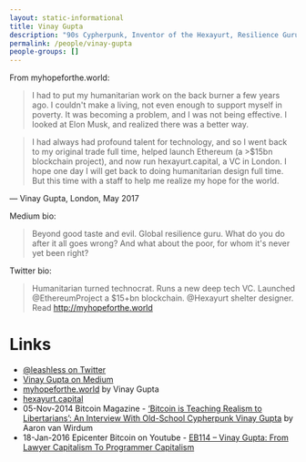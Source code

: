 ```yaml
---
layout: static-informational
title: Vinay Gupta
description: "90s Cypherpunk, Inventor of the Hexayurt, Resilience Guru, Involved with Ethereum"
permalink: /people/vinay-gupta
people-groups: []
---
```


From myhopeforthe.world:

> I had to put my humanitarian work on the back burner a few years ago. I couldn't make a living, not even enough to support myself in poverty. It was becoming a problem, and I was not being effective. I looked at Elon Musk, and realized there was a better way.

> I had always had profound talent for technology, and so I went back to my original trade full time, helped launch Ethereum (a >$15bn blockchain project), and now run hexayurt.capital, a VC in London. I hope one day I will get back to doing humanitarian design full time. But this time with a staff to help me realize my hope for the world.

— Vinay Gupta, London, May 2017

Medium bio:

> Beyond good taste and evil. Global resilience guru. What do you do after it all goes wrong? And what about the poor, for whom it's never yet been right?

Twitter bio:

> Humanitarian turned technocrat. Runs a new deep tech VC. Launched @EthereumProject a $15+bn blockchain. @Hexayurt shelter designer. Read http://myhopeforthe.world

# Links

* [@leashless on Twitter](https://twitter.com/leashless)
* [Vinay Gupta on Medium](https://medium.com/@leashless)
* [myhopeforthe.world](http://myhopeforthe.world/) by Vinay Gupta
* [hexayurt.capital](http://hexayurt.capital/)
* 05-Nov-2014 Bitcoin Magazine - [‘Bitcoin is Teaching Realism to Libertarians’: An Interview With Old-School Cypherpunk Vinay Gupta](https://bitcoinmagazine.com/articles/bitcoin-is-teaching-realism-to-libertarians-an-interview-with-old-school-cypherpunk-vinay-gupta-1415220752/) by Aaron van Wirdum
* 18-Jan-2016 Epicenter Bitcoin on Youtube - [EB114 – Vinay Gupta: From Lawyer Capitalism To Programmer Capitalism](https://www.youtube.com/watch?v=hTuGoRdm5wo)
